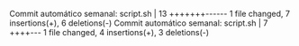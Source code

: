 Commit automático semanal:  script.sh | 13 +++++++------
 1 file changed, 7 insertions(+), 6 deletions(-)
Commit automático semanal:  script.sh | 7 ++++---
 1 file changed, 4 insertions(+), 3 deletions(-)
